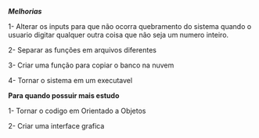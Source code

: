 ***Melhorias***

1- Alterar os inputs para que não ocorra quebramento do sistema quando o usuario digitar qualquer outra coisa que não seja um numero inteiro.

2- Separar as funções em arquivos diferentes

3- Criar uma função para copiar o banco na nuvem 

4- Tornar o sistema em um executavel

****Para quando possuir mais estudo****

1- Tornar o codigo em Orientado a Objetos 

2- Criar uma interface grafica
